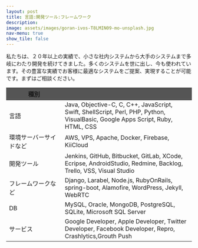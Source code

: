 ```yaml
---
layout: post
title: 言語:開発ツール:フレームワーク
description: 
image: assets/images/goran-ivos-T8LMIN09-mo-unsplash.jpg
nav-menu: true
show_tile: false
---
```

私たちは、２０年以上の実績で、小さな社内システムから大手のシステムまで多岐にわたり開発を続けてきました。多くのシステムを世に出し、今も使われています。その豊富な実績でお客様に最適なシステムをご提案、実現することが可能です。まずはご相談ください。

<div class="table-wrapper" style="width: 100%;">
    <table class="alt" style="table-layout: fixed;">
        <thead>
            <tr  style="background-color:#555;">
                <th style="width:30%;">種別</th>
                <th style="width:70%;"></th>
            </tr>
        </thead>
        <tbody>
            <tr>
                <td >言語</td>
                <td style="">Java, Objective-C, C, C++, JavaScript, 
Swift, ShellScript, Perl, PHP, Python,  VisualBasic, Google Apps Script, Ruby, HTML, CSS</td>
            </tr>
            <tr>
                <td>環境サーバーサイドなど</td>
                <td>AWS, VPS, Apache, Docker, Firebase, KiiCloud</td>
            </tr>
            <tr>
                <td>開発ツール</td>
                <td>Jenkins, GitHub, Bitbucket, GitLab, XCode, Ecripse, AndroidStudio, Redmine, Backlog, Trello, VSS, Visual Studio</td>
            </tr>
            <tr>
                <td>フレームワークなど</td>
                <td>Django, Larabel, Node.js, RubyOnRails, spring-boot, Alamofire, WordPress, Jekyll, WebRTC</td>
            </tr>
            <tr>
                <td>DB</td>
                <td>MySQL, Oracle, MongoDB, PostgreSQL, SQLite, Microsoft SQL Server </td>
            </tr>
            <tr>
                <td>サービス</td>
                <td>Google Developer, Apple Developer, Twitter Developer, Facebook Developer, Repro, Crashlytics,Grouth Push </td>
            </tr>
        </tbody>
        <tfoot>
            <tr>
                <td colspan="2"></td>
            </tr>
        </tfoot>
    </table>
</div>


